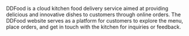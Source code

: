 DDFood is a cloud kitchen food delivery service aimed at providing delicious and innovative dishes to customers through online orders. The DDFood website serves as a platform for customers to explore the menu, place orders, and get in touch with the kitchen for inquiries or feedback.
